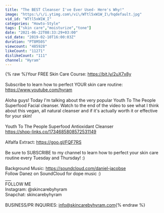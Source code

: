 ```yaml
---
title: "The BEST Cleanser I've Ever Used- Here's Why!"
image: "https:\/\/i.ytimg.com\/vi\/WTtl5xW1W_I\/hqdefault.jpg"
vid_id: "WTtl5xW1W_I"
categories: "Howto-Style"
tags: ["skin care","moisturize","tone"]
date: "2021-06-22T08:33:29+03:00"
vid_date: "2019-02-10T16:00:03Z"
duration: "PT8M50S"
viewcount: "485928"
likeCount: "11271"
dislikeCount: "111"
channel: "Hyram"
---
```

{% raw %}Your FREE Skin Care Course: <a rel="nofollow" target="blank" href="https://bit.ly/2uX7x8y">https://bit.ly/2uX7x8y</a><br /><br />Subscribe to learn how to perfect YOUR skin care routine: <a rel="nofollow" target="blank" href="https://www.youtube.com/hyram">https://www.youtube.com/hyram</a><br /><br />Aloha guys! Today I'm talking about the very popular Youth To The People Superfood Facial cleanser. Watch to the end of the video to see what I think about this vegan, all natural cleanser and if it's actually worth it or effective for your skin!<br /><br />Youth To The People Superfood Antioxidant Cleanser <br /><a rel="nofollow" target="blank" href="https://shop-links.co/1734685808572531149">https://shop-links.co/1734685808572531149</a><br /><br />Alfalfa Extract: <a rel="nofollow" target="blank" href="https://goo.gl/FQF7RS">https://goo.gl/FQF7RS</a><br /><br />Be sure to SUBSCRIBE to my channel to learn how to perfect your skin care routine every Tuesday and Thursday! :)<br /><br />Background Music: <a rel="nofollow" target="blank" href="https://soundcloud.com/daniel-jacobse">https://soundcloud.com/daniel-jacobse</a><br />Follow Danez on SoundCloud for dope music :)<br />___<br />FOLLOW ME<br />Instagram: @skincarebyhyram<br />Snapchat: skincarebyhyram<br /><br />BUSINESS/PR INQUIRIES: info@skincarebyhyram.com{% endraw %}
